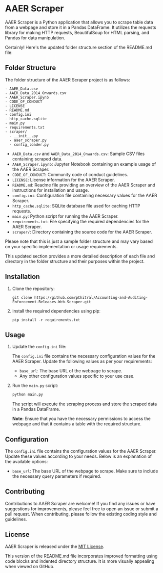 # AAER Scraper

AAER Scraper is a Python application that allows you to scrape table data from a webpage and store it in a Pandas DataFrame. It utilizes the requests library for making HTTP requests, BeautifulSoup for HTML parsing, and Pandas for data manipulation.

Certainly! Here's the updated folder structure section of the README.md file:

## Folder Structure

The folder structure of the AAER Scraper project is as follows:

```
- AAER_Data.csv
- AAER_Data_2014_Onwards.csv
- AAER_Scraper.ipynb
- CODE_OF_CONDUCT
- LICENSE
- README.md
- config.ini
- http_cache.sqlite
- main.py
- requirements.txt
- scraper/
  - __init__.py
  - aaer_scraper.py
  - config_loader.py
```

- `AAER_Data.csv` and `AAER_Data_2014_Onwards.csv`: Sample CSV files containing scraped data.
- `AAER_Scraper.ipynb`: Jupyter Notebook containing an example usage of the AAER Scraper.
- `CODE_OF_CONDUCT`: Community code of conduct guidelines.
- `LICENSE`: License information for the AAER Scraper.
- `README.md`: Readme file providing an overview of the AAER Scraper and instructions for installation and usage.
- `config.ini`: Configuration file containing necessary values for the AAER Scraper.
- `http_cache.sqlite`: SQLite database file used for caching HTTP requests.
- `main.py`: Python script for running the AAER Scraper.
- `requirements.txt`: File specifying the required dependencies for the AAER Scraper.
- `scraper/`: Directory containing the source code for the AAER Scraper.

Please note that this is just a sample folder structure and may vary based on your specific implementation or usage requirements.

This updated section provides a more detailed description of each file and directory in the folder structure and their purposes within the project.

## Installation

1. Clone the repository:

   ```shell
   git clone https://github.com/pChitral/Accounting-and-Auditing-Enforcement-Releases-Web-Scraper.git
   ```

2. Install the required dependencies using pip:

   ```shell
   pip install -r requirements.txt
   ```

## Usage

1. Update the `config.ini` file:

   The `config.ini` file contains the necessary configuration values for the AAER Scraper. Update the following values as per your requirements:

   - `base_url`: The base URL of the webpage to scrape.
   - Any other configuration values specific to your use case.

2. Run the `main.py` script:

   ```python
   python main.py
   ```

   The script will execute the scraping process and store the scraped data in a Pandas DataFrame.

   **Note**: Ensure that you have the necessary permissions to access the webpage and that it contains a table with the required structure.

## Configuration

The `config.ini` file contains the configuration values for the AAER Scraper. Update these values according to your needs. Below is an explanation of the available options:

- `base_url`: The base URL of the webpage to scrape. Make sure to include the necessary query parameters if required.

## Contributing

Contributions to AAER Scraper are welcome! If you find any issues or have suggestions for improvements, please feel free to open an issue or submit a pull request. When contributing, please follow the existing coding style and guidelines.

## License

AAER Scraper is released under the [MIT License](LICENSE).

This version of the README.md file incorporates improved formatting using code blocks and indented directory structure. It is more visually appealing when viewed on GitHub.
